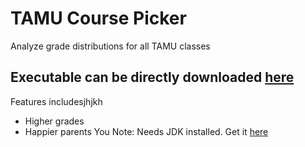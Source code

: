 # TAMU Course Picker

Analyze grade distributions for all TAMU classes

## **Executable can be directly downloaded [here](https://github.com/Juliang0705/CoursePicker/releases/download/v1.0/CoursePicker.jar)**

Features includesjhjkh

* Higher grades
* Happier parents
You 
Note: Needs JDK installed. Get it [here](http://www.oracle.com/technetwork/java/javase/downloads/fsdaf)

